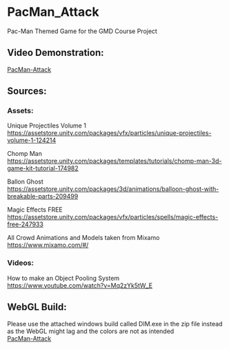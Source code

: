 # PacMan_Attack
Pac-Man Themed Game for the GMD Course Project


## Video Demonstration:
[PacMan-Attack](https://www.youtube.com/watch?v=fg-PA62-3Lo)

## Sources:

### Assets:
Unique Projectiles Volume 1  
https://assetstore.unity.com/packages/vfx/particles/unique-projectiles-volume-1-124214 

Chomp Man  
https://assetstore.unity.com/packages/templates/tutorials/chomp-man-3d-game-kit-tutorial-174982 

Ballon Ghost  
https://assetstore.unity.com/packages/3d/animations/balloon-ghost-with-breakable-parts-209499 

Magic Effects FREE  
https://assetstore.unity.com/packages/vfx/particles/spells/magic-effects-free-247933

All Crowd Animations and Models taken from Mixamo  
https://www.mixamo.com/#/

### Videos:
How to make an Object Pooling System  
https://www.youtube.com/watch?v=Mq2zYk5tW_E

## WebGL Build:  
Please use the attached windows build called DIM.exe in the zip file instead as the WebGL might lag and the colors are not as intended  
[PacMan-Attack](https://play.unity.com/p/webgl-builds-343209)
